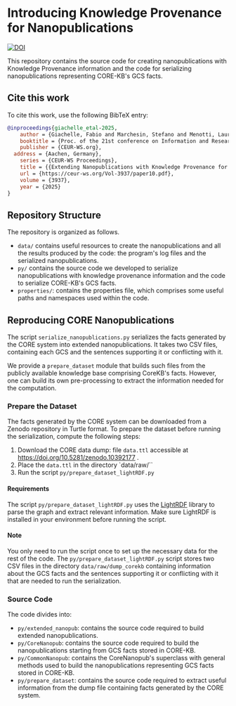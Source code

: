 
# Introducing Knowledge Provenance for Nanopublications
[![DOI](https://zenodo.org/badge/DOI/10.5281/zenodo.10392177.svg)](https://doi.org/10.5281/zenodo.10392177)

This repository contains the source code for creating nanopublications with Knowledge Provenance information and the code for serializing nanopublications representing CORE-KB's GCS facts. 

## Cite this work
To cite this work, use the following BibTeX entry:

```bibtex
@inproceedings{giachelle_etal-2025,
	author = {Giachelle, Fabio and Marchesin, Stefano and Menotti, Laura and Silvello, Gianmaria},
	booktitle = {Proc. of the 21st conference on Information and Research science Connecting to Digital and Library science (IRCDL 2025)},
	publisher = {CEUR-WS.org},
  address = {Aachen, Germany},
	series = {CEUR-WS Proceedings},
	title = {{Extending Nanopublications with Knowledge Provenance for Multi-Source Scientific Assertions}},
	url = {https://ceur-ws.org/Vol-3937/paper10.pdf},
	volume = {3937},
	year = {2025}
}
```

## Repository Structure
The repository is organized as follows.
- `data/` contains useful resources to create the nanopublications and all the results produced by the code: the program's log files and the serialized nanopublications. 
- `py/` contains the source code we developed to serialize nanopublications with knowledge provenance information and the code to serialize CORE-KB's GCS facts.
- `properties/`: contains the properties file, which comprises some useful paths and namespaces used within the code.

## Reproducing CORE Nanopublications
The script `serialize_nanopublications.py` serializes the facts generated by the CORE system into extended nanopublications. It takes two CSV files, containing each GCS and the sentences supporting it or conflicting with it. 

We provide a `prepare_dataset` module that builds such files from the publicly available knowledge base comprising CoreKB's facts. However, one can build its own pre-processing to extract the information needed for the computation.

### Prepare the Dataset 
The facts generated by the CORE system can be downloaded from a Zenodo repository in Turtle format. To prepare the dataset before running the serialization, compute the following steps:
1. Download the CORE data dump: file `data.ttl` accessible at https://doi.org/10.5281/zenodo.10392177 .
2. Place the `data.ttl` in the directory `data/raw/``
3. Run the script `py/prepare_dataset_lightRDF.py` 

#### Requirements
The script `py/prepare_dataset_lightRDF.py` uses the [LightRDF](https://github.com/ozekik/lightrdf/) library to parse the graph and extract relevant information. Make sure LightRDF is installed in your environment before running the script.

#### Note

You only need to run the script once to set up the necessary data for the rest of the code. The `py/prepare_dataset_lightRDF.py` script stores two CSV files in the directory `data/raw/dump_corekb` containing information about the GCS facts and the sentences supporting it or conflicting with it that are needed to run the serialization. 

### Source Code
The code divides into:
- `py/extended_nanopub`: contains the source code required to build extended nanopublications.
- `py/CoreNanopub`: contains the source code required to build the nanopublications starting from GCS facts stored in CORE-KB.
- `py/CommonNanopub`: contains the CoreNanopub's superclass with general methods used to build the nanopublications representing GCS facts stored in CORE-KB.
- `py/prepare_dataset`: contains the source code required to extract useful information from the dump file containing facts generated by the CORE system.
